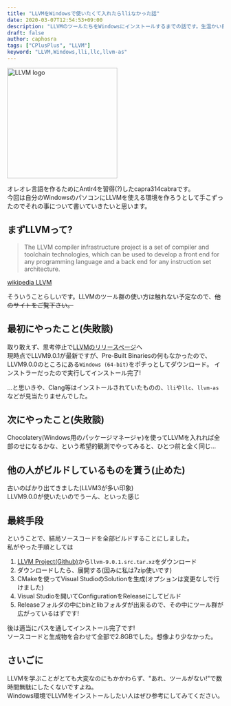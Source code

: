 ```yaml
---
title: "LLVMをWindowsで使いたくて入れたらlliなかった話"
date: 2020-03-07T12:54:53+09:00
description: "LLVMのツールたちをWindowsにインストールするまでの話です。生温かい目でご覧ください。"
draft: false
author: caphosra
tags: ["CPlusPlus", "LLVM"]
keyword: "LLVM,Windows,lli,llc,llvm-as"
---
```


<img src="https://llvm.org/img/LLVM-Logo-Derivative-1.png" alt="LLVM logo" class="center" width="256" height="256" />

オレオレ言語を作るためにAntlr4を習得(?)したcapra314cabraです。  
今回は自分のWindowsのパソコンにLLVMを使える環境を作ろうとして手こずったのでそれの事について書いていきたいと思います。

## まずLLVMって?

> The LLVM compiler infrastructure project is a set of compiler and toolchain technologies, which can be used to develop a front end for any programming language and a back end for any instruction set architecture.

[wikipedia LLVM](https://en.wikipedia.org/wiki/LLVM)

そういうことらしいです。LLVMのツール群の使い方は触れない予定なので、~~他のサイトをご覧下さい。~~

## 最初にやったこと(失敗談)

取り敢えず、思考停止で[LLVMのリリースページ](http://releases.llvm.org/download.html)へ  
現時点でLLVM9.0.1が最新ですが、Pre-Built Binariesの何もなかったので、LLVM9.0.0のところにある`Windows (64-bit)`をポチっとしてダウンロード。
インストラーだったので実行してインストール完了!

...と思いきや、Clang等はインストールされていたものの、`lli`や`llc`、`llvm-as`などが見当たりませんでした。

## 次にやったこと(失敗談)

Chocolatery(Windows用のパッケージマネージャ)を使ってLLVMを入れれば全部のせになるかな、という希望的観測でやってみると、ひとつ前と全く同じ...

## 他の人がビルドしているものを貰う(止めた)

古いのばかり出てきました(LLVM3が多い印象)  
LLVM9.0.0が使いたいのでうーん、といった感じ

## 最終手段

ということで、結局ソースコードを全部ビルドすることにしました。  
私がやった手順としては

1. [LLVM Project(Github)](https://github.com/llvm/llvm-project/releases)から`llvm-9.0.1.src.tar.xz`をダウンロード
2. ダウンロードしたら、展開する(因みに私は7zip使いです)
3. CMakeを使ってVisual StudioのSolutionを生成(オプションは変更なしで行けました)
4. Visual Studioを開いてConfigurationをReleaseにしてビルド
5. Releaseフォルダの中にbinとlibフォルダが出来るので、その中にツール群が広がっているはずです!

後は適当にパスを通してインストール完了です!  
ソースコードと生成物を合わせて全部で2.8GBでした。想像より少なかった。

## さいごに

LLVMを学ぶことがとても大変なのにもかかわらず、"あれ、ツールがない!"で数時間無駄にしたくないですよね。  
Windows環境でLLVMをインストールしたい人はぜひ参考にしてみてください。
